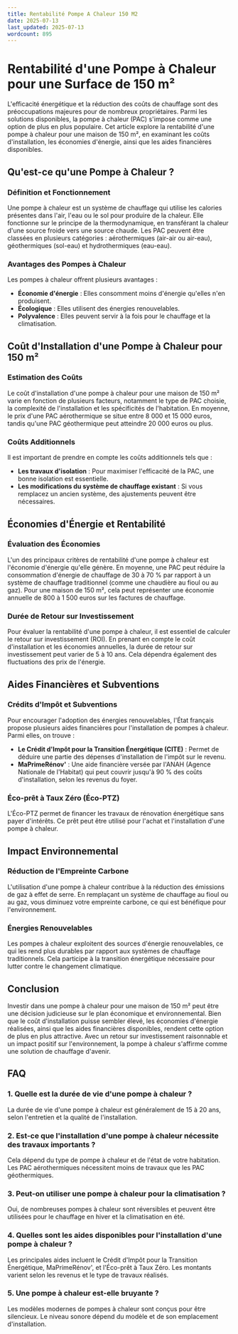 ```yaml
---
title: Rentabilité Pompe A Chaleur 150 M2
date: 2025-07-13
last_updated: 2025-07-13
wordcount: 895
---
```


# Rentabilité d'une Pompe à Chaleur pour une Surface de 150 m²

L'efficacité énergétique et la réduction des coûts de chauffage sont des préoccupations majeures pour de nombreux propriétaires. Parmi les solutions disponibles, la pompe à chaleur (PAC) s'impose comme une option de plus en plus populaire. Cet article explore la rentabilité d'une pompe à chaleur pour une maison de 150 m², en examinant les coûts d'installation, les économies d'énergie, ainsi que les aides financières disponibles.

## Qu'est-ce qu'une Pompe à Chaleur ?

### Définition et Fonctionnement

Une pompe à chaleur est un système de chauffage qui utilise les calories présentes dans l'air, l'eau ou le sol pour produire de la chaleur. Elle fonctionne sur le principe de la thermodynamique, en transférant la chaleur d'une source froide vers une source chaude. Les PAC peuvent être classées en plusieurs catégories : aérothermiques (air-air ou air-eau), géothermiques (sol-eau) et hydrothermiques (eau-eau).

### Avantages des Pompes à Chaleur

Les pompes à chaleur offrent plusieurs avantages :
- **Économie d'énergie** : Elles consomment moins d'énergie qu'elles n'en produisent.
- **Écologique** : Elles utilisent des énergies renouvelables.
- **Polyvalence** : Elles peuvent servir à la fois pour le chauffage et la climatisation.

## Coût d'Installation d'une Pompe à Chaleur pour 150 m²

### Estimation des Coûts

Le coût d'installation d'une pompe à chaleur pour une maison de 150 m² varie en fonction de plusieurs facteurs, notamment le type de PAC choisie, la complexité de l'installation et les spécificités de l'habitation. En moyenne, le prix d'une PAC aérothermique se situe entre 8 000 et 15 000 euros, tandis qu'une PAC géothermique peut atteindre 20 000 euros ou plus.

### Coûts Additionnels

Il est important de prendre en compte les coûts additionnels tels que :
- **Les travaux d'isolation** : Pour maximiser l'efficacité de la PAC, une bonne isolation est essentielle.
- **Les modifications du système de chauffage existant** : Si vous remplacez un ancien système, des ajustements peuvent être nécessaires.

## Économies d'Énergie et Rentabilité

### Évaluation des Économies

L'un des principaux critères de rentabilité d'une pompe à chaleur est l'économie d'énergie qu'elle génère. En moyenne, une PAC peut réduire la consommation d'énergie de chauffage de 30 à 70 % par rapport à un système de chauffage traditionnel (comme une chaudière au fioul ou au gaz). Pour une maison de 150 m², cela peut représenter une économie annuelle de 800 à 1 500 euros sur les factures de chauffage.

### Durée de Retour sur Investissement

Pour évaluer la rentabilité d'une pompe à chaleur, il est essentiel de calculer le retour sur investissement (ROI). En prenant en compte le coût d'installation et les économies annuelles, la durée de retour sur investissement peut varier de 5 à 10 ans. Cela dépendra également des fluctuations des prix de l'énergie.

## Aides Financières et Subventions

### Crédits d'Impôt et Subventions

Pour encourager l'adoption des énergies renouvelables, l'État français propose plusieurs aides financières pour l'installation de pompes à chaleur. Parmi elles, on trouve :
- **Le Crédit d'Impôt pour la Transition Énergétique (CITE)** : Permet de déduire une partie des dépenses d'installation de l'impôt sur le revenu.
- **MaPrimeRénov'** : Une aide financière versée par l'ANAH (Agence Nationale de l'Habitat) qui peut couvrir jusqu'à 90 % des coûts d'installation, selon les revenus du foyer.

### Éco-prêt à Taux Zéro (Éco-PTZ)

L'Éco-PTZ permet de financer les travaux de rénovation énergétique sans payer d'intérêts. Ce prêt peut être utilisé pour l'achat et l'installation d'une pompe à chaleur.

## Impact Environnemental

### Réduction de l'Empreinte Carbone

L'utilisation d'une pompe à chaleur contribue à la réduction des émissions de gaz à effet de serre. En remplaçant un système de chauffage au fioul ou au gaz, vous diminuez votre empreinte carbone, ce qui est bénéfique pour l'environnement.

### Énergies Renouvelables

Les pompes à chaleur exploitent des sources d'énergie renouvelables, ce qui les rend plus durables par rapport aux systèmes de chauffage traditionnels. Cela participe à la transition énergétique nécessaire pour lutter contre le changement climatique.

## Conclusion

Investir dans une pompe à chaleur pour une maison de 150 m² peut être une décision judicieuse sur le plan économique et environnemental. Bien que le coût d'installation puisse sembler élevé, les économies d'énergie réalisées, ainsi que les aides financières disponibles, rendent cette option de plus en plus attractive. Avec un retour sur investissement raisonnable et un impact positif sur l'environnement, la pompe à chaleur s'affirme comme une solution de chauffage d'avenir.

## FAQ

### 1. Quelle est la durée de vie d'une pompe à chaleur ?

La durée de vie d'une pompe à chaleur est généralement de 15 à 20 ans, selon l'entretien et la qualité de l'installation.

### 2. Est-ce que l'installation d'une pompe à chaleur nécessite des travaux importants ?

Cela dépend du type de pompe à chaleur et de l'état de votre habitation. Les PAC aérothermiques nécessitent moins de travaux que les PAC géothermiques.

### 3. Peut-on utiliser une pompe à chaleur pour la climatisation ?

Oui, de nombreuses pompes à chaleur sont réversibles et peuvent être utilisées pour le chauffage en hiver et la climatisation en été.

### 4. Quelles sont les aides disponibles pour l'installation d'une pompe à chaleur ?

Les principales aides incluent le Crédit d'Impôt pour la Transition Énergétique, MaPrimeRénov', et l'Éco-prêt à Taux Zéro. Les montants varient selon les revenus et le type de travaux réalisés.

### 5. Une pompe à chaleur est-elle bruyante ?

Les modèles modernes de pompes à chaleur sont conçus pour être silencieux. Le niveau sonore dépend du modèle et de son emplacement d'installation.